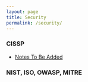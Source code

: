 ```yaml
---
layout: page
title: Security
permalink: /security/
---
```

<h3>CISSP</h3>

* [Notes To Be Added]({{site.url}}/security/)

<h3>NIST, ISO, OWASP, MITRE</h3>
